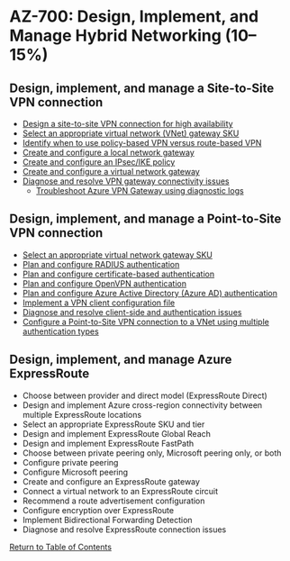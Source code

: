 # AZ-700: Design, Implement, and Manage Hybrid Networking (10–15%)

## Design, implement, and manage a Site-to-Site VPN connection
- [Design a site-to-site VPN connection for high availability](https://docs.microsoft.com/en-us/azure/vpn-gateway/vpn-gateway-highlyavailable)
- [Select an appropriate virtual network (VNet) gateway SKU](https://docs.microsoft.com/en-us/azure/vpn-gateway/vpn-gateway-about-vpngateways)
- [Identify when to use policy-based VPN versus route-based VPN](https://docs.microsoft.com/en-us/azure/vpn-gateway/vpn-gateway-vpn-faq)
- [Create and configure a local network gateway](https://docs.microsoft.com/en-us/azure/vpn-gateway/tutorial-site-to-site-portal)
- [Create and configure an IPsec/IKE policy](https://docs.microsoft.com/en-us/azure-stack/user/azure-stack-vpn-s2s)
- [Create and configure a virtual network gateway](https://docs.microsoft.com/en-us/azure/vpn-gateway/tutorial-create-gateway-portal)
- [Diagnose and resolve VPN gateway connectivity issues](https://docs.microsoft.com/en-us/azure/vpn-gateway/vpn-gateway-troubleshoot)
    - [Troubleshoot Azure VPN Gateway using diagnostic logs](https://docs.microsoft.com/en-us/azure/vpn-gateway/troubleshoot-vpn-with-azure-diagnostics)

## Design, implement, and manage a Point-to-Site VPN connection
- [Select an appropriate virtual network gateway SKU](https://docs.microsoft.com/en-us/azure/vpn-gateway/vpn-gateway-about-vpngateways)
- [Plan and configure RADIUS authentication](https://docs.microsoft.com/en-us/azure/vpn-gateway/point-to-site-how-to-radius-ps)
- [Plan and configure certificate-based authentication](https://docs.microsoft.com/en-us/azure/vpn-gateway/vpn-gateway-howto-point-to-site-resource-manager-portal)
- [Plan and configure OpenVPN authentication](https://docs.microsoft.com/en-us/azure/vpn-gateway/vpn-gateway-howto-openvpn)
- [Plan and configure Azure Active Directory (Azure AD) authentication](https://docs.microsoft.com/en-us/azure/vpn-gateway/openvpn-azure-ad-tenant)
- [Implement a VPN client configuration file](https://docs.microsoft.com/en-us/azure/vpn-gateway/point-to-site-vpn-client-configuration-radius)
- [Diagnose and resolve client-side and authentication issues](https://docs.microsoft.com/en-us/azure/vpn-gateway/troubleshoot-ad-vpn-client)
- [Configure a Point-to-Site VPN connection to a VNet using multiple authentication types](https://docs.microsoft.com/en-us/azure/vpn-gateway/howto-point-to-site-multi-auth)

## Design, implement, and manage Azure ExpressRoute
- Choose between provider and direct model (ExpressRoute Direct)
- Design and implement Azure cross-region connectivity between multiple ExpressRoute locations
- Select an appropriate ExpressRoute SKU and tier
- Design and implement ExpressRoute Global Reach
- Design and implement ExpressRoute FastPath
- Choose between private peering only, Microsoft peering only, or both
- Configure private peering
- Configure Microsoft peering
- Create and configure an ExpressRoute gateway
- Connect a virtual network to an ExpressRoute circuit
- Recommend a route advertisement configuration
- Configure encryption over ExpressRoute
- Implement Bidirectional Forwarding Detection
- Diagnose and resolve ExpressRoute connection issues

[Return to Table of Contents](README.md)